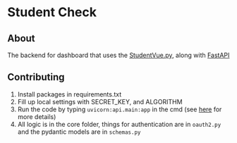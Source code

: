 # Student Check

## About
The backend for dashboard that uses the [StudentVue.py](https://github.com/StudentVue/StudentVue.py), along with [FastAPI](https://fastapi.tiangolo.com/)

## Contributing
1. Install packages in requirements.txt 
2. Fill up local settings with SECRET_KEY, and ALGORITHM
3. Run the code by typing `uvicorn:api.main:app` in the cmd (see [here](https://fastapi.tiangolo.com/tutorial/first-steps/) for more details)
4. All logic is in the core folder, things for authentication are in `oauth2.py` and the pydantic models are in `schemas.py`
